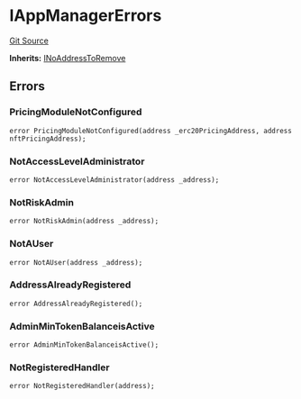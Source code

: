 # IAppManagerErrors
[Git Source](https://github.com/thrackle-io/tron/blob/bcbcc01a5b28a551282aabeb3b2db849eb2ab94f/src/common/IErrors.sol)

**Inherits:**
[INoAddressToRemove](/src/common/IErrors.sol/interface.INoAddressToRemove.md)


## Errors
### PricingModuleNotConfigured

```solidity
error PricingModuleNotConfigured(address _erc20PricingAddress, address nftPricingAddress);
```

### NotAccessLevelAdministrator

```solidity
error NotAccessLevelAdministrator(address _address);
```

### NotRiskAdmin

```solidity
error NotRiskAdmin(address _address);
```

### NotAUser

```solidity
error NotAUser(address _address);
```

### AddressAlreadyRegistered

```solidity
error AddressAlreadyRegistered();
```

### AdminMinTokenBalanceisActive

```solidity
error AdminMinTokenBalanceisActive();
```

### NotRegisteredHandler

```solidity
error NotRegisteredHandler(address);
```

